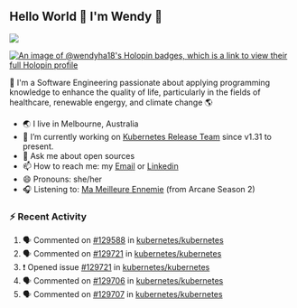 ## Hello World 👋 I'm Wendy 🧃 
![](https://komarev.com/ghpvc/?username=wendy-ha18)

[![An image of @wendyha18's Holopin badges, which is a link to view their full Holopin profile](https://holopin.me/wendyha18)](https://holopin.io/@wendyha18)

🌱 I'm a Software Engineering passionate about applying programming knowledge to enhance the quality of life, particularly in the fields of healthcare, renewable engergy, and climate change 🌎

- 🌏 I live in Melbourne, Australia
- 🔭 I’m currently working on [Kubernetes Release Team](https://github.com/kubernetes/sig-release/tree/master) since v1.31 to present.
- 💬 Ask me about open sources
- 📫 How to reach me: my [Email](mailto:wendyha.sut@gmail.com) or [Linkedin](https://www.linkedin.com/in/wendyha-sut/)
- 😄 Pronouns: she/her
- 🎧 Listening to: [Ma Meilleure Ennemie](https://www.youtube.com/watch?v=1F3OGIFnW1k) (from Arcane Season 2)

### :zap: Recent Activity

<!--START_SECTION:activity-->
1. 🗣 Commented on [#129588](https://github.com/kubernetes/kubernetes/issues/129588#issuecomment-2603972846) in [kubernetes/kubernetes](https://github.com/kubernetes/kubernetes)
2. 🗣 Commented on [#129721](https://github.com/kubernetes/kubernetes/issues/129721#issuecomment-2603271018) in [kubernetes/kubernetes](https://github.com/kubernetes/kubernetes)
3. ❗ Opened issue [#129721](https://github.com/kubernetes/kubernetes/issues/129721) in [kubernetes/kubernetes](https://github.com/kubernetes/kubernetes)
4. 🗣 Commented on [#129706](https://github.com/kubernetes/kubernetes/issues/129706#issuecomment-2602301416) in [kubernetes/kubernetes](https://github.com/kubernetes/kubernetes)
5. 🗣 Commented on [#129707](https://github.com/kubernetes/kubernetes/pull/129707#issuecomment-2602298351) in [kubernetes/kubernetes](https://github.com/kubernetes/kubernetes)
<!--END_SECTION:activity-->
